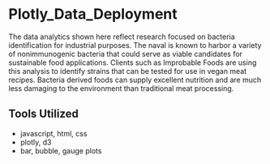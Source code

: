 # Plotly_Data_Deployment
The data analytics shown here reflect research 
focused on bacteria identification for industrial purposes. 
The naval is known to harbor a variety of nonimmunogenic 
bacteria that could serve as viable candidates for sustainable 
food applications. Clients such as Improbable Foods are using 
this analysis to identify strains that can be tested for use 
in vegan meat recipes. Bacteria derived foods can supply 
excellent nutrition and are much less damaging to the environment 
than traditional meat processing.
## Tools Utilized
- javascript, html, css
- plotly, d3
- bar, bubble, gauge plots